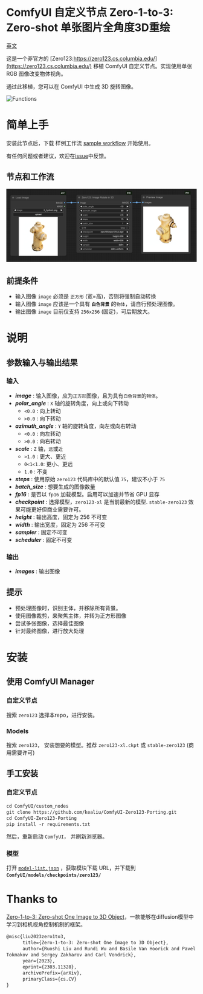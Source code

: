 # ComfyUI 自定义节点 Zero-1-to-3: Zero-shot 单张图片全角度3D重绘

[英文](README.md)

这是一个非官方的 [Zero123:https://zero123.cs.columbia.edu/](https://zero123.cs.columbia.edu/) 移植 ComfyUI 自定义节点。实现使用单张 RGB 图像改变物体视角。

通过此移植，您可以在 ComfyUI 中生成 3D 旋转图像。

![Functions](https://github.com/cvlab-columbia/zero123/blob/main/teaser.png)

# 简单上手

安装此节点后，下载 样例工作流 [sample workflow](sample/simple_workflow.json) 开始使用。

有任何问题或者建议，欢迎在[issue](https://github.com/kealiu/ComfyUI-Zero123-Porting/issues)中反馈。

## 节点和工作流

![simple workflow](images/Zero123-Simple.png)

## 前提条件

- 输入图像 `image` 必须是 `正方形` (宽=高)，否则将强制自动转换
- 输入图像 `image` 应该是一个具有 **`白色背景`** 的`物体`，请自行预处理图像。
- 输出图像 `image` 目前仅支持 `256x256` (固定)，可后期放大。

# 说明

## 参数输入与输出结果

### 输入

- **_image_** : 输入图像，应为`正方形`图像，且为具有`白色背景`的`物体`。
- **_polar_angle_** : `X` 轴的旋转角度，向上或向下转动
    - `<0.0` : 向上转动
    - `>0.0` : 向下转动
- **_azimuth_angle_** : `Y` 轴的旋转角度，向左或向右转动
    - `<0.0` : 向左转动
    - `>0.0` : 向右转动
- **_scale_** : `Z` 轴，`远`或`近`
    - `>1.0` : 更大、更近
    - `0<1<1.0`: 更小、更远
    - `1.0` : 不变
- **_steps_** : 使用原始 `zero123` 代码库中的默认值 `75`，建议不小于 `75`
- **_batch_size_** : 想要生成的图像数量
- **_fp16_** : 是否以 `fp16` 加载模型。启用可以加速并节省 GPU 显存
- **_checkpoint_** : 选择模型，`zero123-xl` 是当前最新的模型. `stable-zero123` 效果可能更好但商业需要许可。
- **_height_** : 输出高度，固定为 256 不可变
- **_width_** : 输出宽度，固定为 256 不可变
- **_sampler_** : 固定不可变
- **_scheduler_** : 固定不可变

### 输出

- **_images_** : 输出图像

## 提示

- 预处理图像时，识别主体，并移除所有背景。
- 使用图像裁剪，来聚焦主体，并转为正方形图像
- 尝试多张图像，选择最佳图像
- 针对最终图像，进行放大处理

# 安装

## 使用 ComfyUI Manager

### 自定义节点

搜索 `zero123` 选择本repo，进行安装。

### Models

搜索 `zero123`， 安装想要的模型。推荐 `zero123-xl.ckpt` 或 `stable-zero123` (商用需要许可)

## 手工安装

### 自定义节点

```
cd ComfyUI/custom_nodes
git clone https://github.com/kealiu/ComfyUI-Zero123-Porting.git
cd ComfyUI-Zero123-Porting
pip install -r requirements.txt
```

然后，重新启动 `ComfyUI`， 并刷新浏览器。

### 模型

打开 [`model-list.json`](model-list.json) ，获取模块下载 URL，并下载到 **`ComfyUI/models/checkpoints/zero123/`**

# Thanks to

[Zero-1-to-3: Zero-shot One Image to 3D Object](https://github.com/cvlab-columbia/zero123)，一款能够在diffusion模型中学习到相机视角控制机制的框架。

```
@misc{liu2023zero1to3,
      title={Zero-1-to-3: Zero-shot One Image to 3D Object}, 
      author={Ruoshi Liu and Rundi Wu and Basile Van Hoorick and Pavel Tokmakov and Sergey Zakharov and Carl Vondrick},
      year={2023},
      eprint={2303.11328},
      archivePrefix={arXiv},
      primaryClass={cs.CV}
}
```
